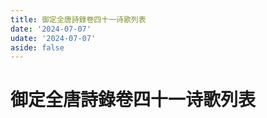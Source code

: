 ```yaml
---
title: 御定全唐詩錄卷四十一诗歌列表
date: '2024-07-07'
udate: '2024-07-07'
aside: false
---
```

# 御定全唐詩錄卷四十一诗歌列表

<PoemList :list="poems" :authorMap="authorMap" :chapternum="41" />

<script setup>
const chapter = '卷四十一';
import poems from '/data/qtsl/卷四十一/poems.json'
import authorMap from '/data/qtsl/卷四十一/author.json'
</script>
